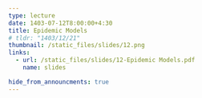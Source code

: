 ```yaml
---
type: lecture
date: 1403-07-12T8:00:00+4:30
title: Epidemic Models
# tldr: "1403/12/21"
thumbnail: /static_files/slides/12.png
links:
  - url: /static_files/slides/12-Epidemic Models.pdf
    name: slides

hide_from_announcments: true
---
```

